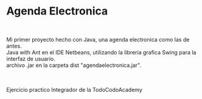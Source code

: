 # Agenda Electronica

<br>

Mi primer proyecto hecho con Java, una agenda electronica como las de antes.
<br>
Java with Ant en el IDE Netbeans, utilizando la libreria grafica Swing para la interfaz de usuario.
<br>
archivo .jar en la carpeta dist "agendaelectronica.jar".

<br>
<br>
Ejercicio practico Integrador de la TodoCodoAcademy
